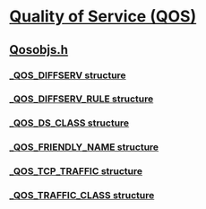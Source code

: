 # [Quality of Service (QOS)](../_qos/index.md)
## [Qosobjs.h](index.md)
### [_QOS_DIFFSERV structure](../qosobjs/ns-qosobjs-_qos_diffserv.md)
### [_QOS_DIFFSERV_RULE structure](../qosobjs/ns-qosobjs-_qos_diffserv_rule.md)
### [_QOS_DS_CLASS structure](../qosobjs/ns-qosobjs-_qos_ds_class.md)
### [_QOS_FRIENDLY_NAME structure](../qosobjs/ns-qosobjs-_qos_friendly_name.md)
### [_QOS_TCP_TRAFFIC structure](../qosobjs/ns-qosobjs-_qos_tcp_traffic.md)
### [_QOS_TRAFFIC_CLASS structure](../qosobjs/ns-qosobjs-_qos_traffic_class.md)
